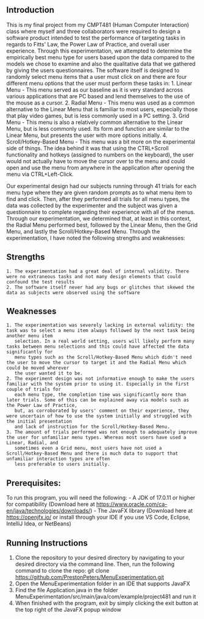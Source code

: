 ## Introduction
   This is my final project from my CMPT481 (Human Computer Interaction) class where myself and three collaborators were required to design a software product
   intended to test the performance of targeting tasks in regards to Fitts' Law, the Power Law of Practice, and overall user experience. Through this 
   experimentation, we attempted to determine the empirically best menu type for users based upon the data compared to the models we chose to examine and also
   the qualitative data that we gathered by giving the users questionnaires. The software itself is designed to randomly select menu items that a user must click 
   on and there are four different menu options that the user must perform these tasks in:
      1. Linear Menu - This menu served as our baseline as it is very standard across various applications that are PC based and lend themselves to the use of
         the mouse as a cursor.
      2. Radial Menu - This menu was used as a common alternative to the Linear Menu that is familiar to most users, especially those that play video games, but
         is less commonly used in a PC setting.
      3. Grid Menu - This menu is also a relatively common alternative to the Linear Menu, but is less commonly used. Its form and function are similar to the
         Linear Menu, but presents the user with more options initially.
      4. Scroll/Hotkey-Based Menu - This menu was a bit more on the experimental side of things. The idea behind it was that using the CTRL+Scroll functionality
         and hotkeys (assigned to numbers on the keyboard), the user would not actually have to move the cursor over to the menu and could open and use the menu
         from anywhere in the application after opening the menu via CTRL+Left-Click.

  Our experimental design had our subjects running through 41 trials for each menu type where they are given random prompts as to what menu item to find and click.
  Then, after they performed all trials for all menu types, the data was collected by the experimenter and the subject was given a questionnaire to complete regarding
  their experience with all of the menus. Through our experimentation, we determined that, at least in this context, the Radial Menu performed best, followed by the
  Linear Menu, then the Grid Menu, and lastly the Scroll/Hotkey-Based Menu. Through the experimentation, I have noted the following strengths and weaknesses:

  ## Strengths
    1. The experimentation had a great deal of internal validity. There were no extraneous tasks and not many design elements that could confound the test results
    2. The software itself never had any bugs or glitches that skewed the data as subjects were observed using the software

  ## Weaknesses
    1. The experimentation was severely lacking in external validity: the task was to select a menu item always followed by the next task being another menu item
       selection. In a real world setting, users will likely perform many tasks between menu selections and this could have affected the data significantly for
       menu types such as the Scroll/Hotkey-Based Menu which didn't need the user to move the cursor to target it and the Radial Menu which could be moved wherever
       the user wanted it to be.
    2. The experiment design was not informative enough to make the users familiar with the system prior to using it. Especially in the first couple of trials for
       each menu type, the completion time was significantly more than later trials. Some of this can be explained away via models such as the Power Law of Practice,
       but, as corroborated by users' comment on their experience, they were uncertain of how to use the system initially and struggled with the initial presentation
       and lack of instruction for the Scroll/Hotkey-Based Menu.
    3. The amount of trials performed was not enough to adequately improve the user for unfamiliar menu types. Whereas most users have used a Linear, Radial, and
       sometimes even a Grid menu, most users have not used a Scroll/Hotkey-Based Menu and there is much data to support that unfamiliar interaction types are often
       less preferable to users initially.
     
## Prerequisites:
   To run this program, you will need the following:
     - A JDK of 17.0.11 or higher for compatibility (Download here at https://www.oracle.com/ca-en/java/technologies/downloads/)
     - The JavaFX library (Download here at https://openjfx.io/ or install through your IDE if you use VS Code, Eclipse, IntelliJ Idea, or NetBeans)

## Running Instructions

   1. Clone the repository to your desired directory by navigating to your desired directory via the command line. Then, run the following command to clone the repo:
         git clone https://github.com/PrestonPeters/MenuExperimentation.git
   2. Open the MenuExperimentation folder in an IDE that supports JavaFX
   3. Find the file Application.java in the folder MenuExperimentation/src/main/java/com/example/project481 and run it
   4. When finished with the program, exit by simply clicking the exit button at the top right of the JavaFX popup window
